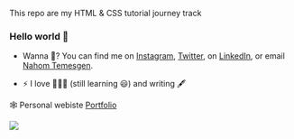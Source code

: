 This repo are my HTML & CSS tutorial journey track

### Hello world 👋

<!--
**ElshadaiK/elshadaiK** is a ✨ _special_ ✨ repository because its `README.md` (this file) appears on your GitHub profile.

Here are some ideas to get you started:

-->

- Wanna 💬? You can find me on [Instagram](https://instagram.com/nahom_temesgen_official), [Twitter](https://twitter.com/NahomTemesgen21), on [LinkedIn](https://www.linkedin.com/in/nahom-temesgen/), or email [Nahom Temesgen](mailto:mohanbenjamin63@gmail.com?subject=[GitHub]).

- ⚡ I love 🏀⛹️‍♀️ (still learning 😃) and writing 🖋

🕸 Personal webiste [Portfolio](https://nahomtemesgen7.github.io/)

<a href="">
  <img align="center" src="https://github-readme-stats.vercel.app/api?username=nahomtemesgen7&show_icons=true&theme=tokyonight" />
</a>
